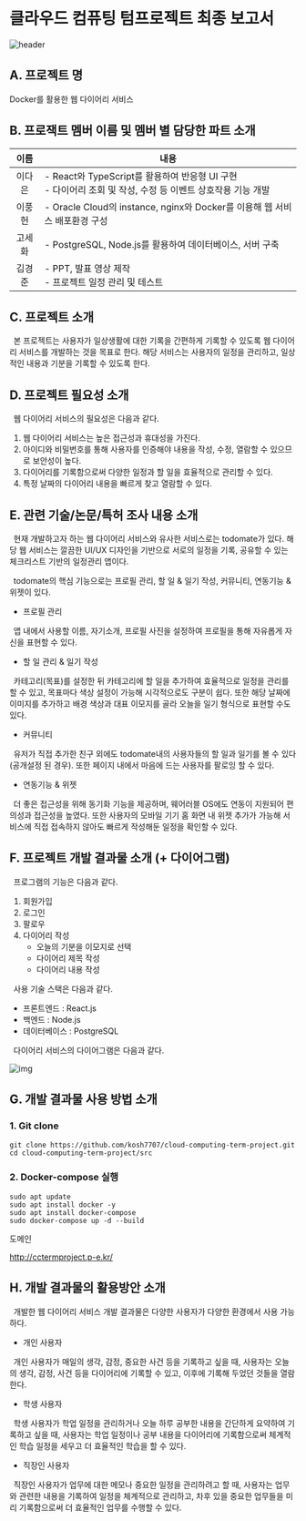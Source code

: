 # 클라우드 컴퓨팅 텀프로젝트 최종 보고서
![header](https://capsule-render.vercel.app/api?type=waving&color=DEDEDE&height=250&section=header&text=🗓️Web%20Diary%20Service&fontSize=70&fontAlignY=38&descAlignY=60&descAlign=62)

## A. 프로젝트 명
Docker를 활용한 웹 다이어리 서비스

## B. 프로잭트 멤버 이름 및 멤버 별 담당한 파트 소개
<table>
  <thead>
    <tr>
      <th style="text-align: center;">이름</th>
      <th style="text-align: center;">내용</th>
    </tr>
  </thead>
  <tbody>
    <tr>
      <td style="text-align: center;">이다은</td>
      <td>- React와 TypeScript를 활용하여 반응형 UI 구현 <br> - 다이어리 조회 및 작성, 수정 등 이벤트 상호작용 기능 개발</td>
    </tr>
    <tr>
      <td style="text-align: center;">이풍헌</td>
      <td>- Oracle Cloud의 instance, nginx와 Docker를 이용해 웹 서비스 배포환경 구성</td>
    </tr>
    <tr>
      <td style="text-align: center;">고세화</td>
      <td>- PostgreSQL, Node.js를 활용하여 데이터베이스, 서버 구축</td>
    </tr>
    <tr>
      <td style="text-align: center;">김경준</td>
      <td>- PPT, 발표 영상 제작 <br> - 프로젝트 일정 관리 및 테스트</td>
    </tr>
  </tbody>
</table>

## C. 프로젝트 소개
&ensp;본 프로젝트는 사용자가 일상생활에 대한 기록을 간편하게 기록할 수 있도록 웹 다이어리 서비스를 개발하는 것을 목표로 한다. 해당 서비스는 사용자의 일정을 관리하고, 일상적인 내용과 기분을 기록할 수 있도록 한다.



## D. 프로젝트 필요성 소개
&ensp;웹  다이어리 서비스의 필요성은 다음과 같다.
1. 웹 다이어리 서비스는 높은 접근성과 휴대성을 가진다.
2. 아이디와 비밀번호를 통해 사용자를 인증해야 내용을 작성, 수정, 열람할 수 있으므로 보안성이 높다.
3. 다이어리를 기록함으로써 다양한 일정과 할 일을 효율적으로 관리할 수 있다.
4. 특정 날짜의 다이어리 내용을 빠르게 찾고 열람할 수 있다.

## E. 관련 기술/논문/특허 조사 내용 소개
&ensp;현재 개발하고자 하는 웹 다이어리 서비스와 유사한 서비스로는 todomate가 있다. 해당 웹 서비스는 깔끔한 UI/UX 디자인을 기반으로 서로의 일정을 기록, 공유할 수 있는 체크리스트 기반의 일정관리 앱이다.

&ensp;todomate의 핵심 기능으로는 프로필 관리, 할 일 & 일기 작성, 커뮤니티, 연동기능 & 위젯이 있다.

- 프로필 관리

&ensp;앱 내에서 사용할 이름, 자기소개, 프로필 사진을 설정하여 프로필을 통해 자유롭게 자신을 표현할 수 있다.

- 할 일 관리 & 일기 작성

&ensp;카테고리(목표)를 설정한 뒤 카테고리에 할 일을 추가하여 효율적으로 일정을 관리를 할 수 있고, 목표마다 색상 설정이 가능해 시각적으로도 구분이 쉽다. 또한 해당 날짜에 이미지를 추가하고 배경 색상과 대표 이모지를 골라 오늘을 일기 형식으로 표현할 수도 있다.

- 커뮤니티

&ensp;유저가 직접 추가한 친구 외에도 todomate내의 사용자들의 할 일과 일기를 볼 수 있다(공개설정 된 경우). 또한 페이지 내에서 마음에 드는 사용자를 팔로잉 할 수 있다.

- 연동기능 & 위젯

&ensp;더 좋은 접근성을 위해 동기화 기능을 제공하며, 웨어러블 OS에도 연동이 지원되어 편의성과 접근성을 높였다. 또한 사용자의 모바일 기기 홈 화면 내 위젯 추가가 가능해 서비스에 직접 접속하지 않아도 빠르게 작성해둔 일정을 확인할 수 있다.

## F. 프로젝트 개발 결과물 소개 (+ 다이어그램)

&ensp;프로그램의 기능은 다음과 같다.
1. 회원가입
2. 로그인
3. 팔로우
4. 다이어리 작성
    * 오늘의 기분을 이모지로 선택
    * 다이어리 제목 작성
    * 다이어리 내용 작성

&ensp;사용 기술 스택은 다음과 같다.
- 프론트엔드 : React.js
- 백엔드 : Node.js
- 데이터베이스 : PostgreSQL


&ensp;다이어리 서비스의 다이어그램은 다음과 같다.

![img](https://i.ibb.co/HCjtD3L/image.jpg)


## G. 개발 결과물 사용 방법 소개

### 1. Git clone
```
git clone https://github.com/kosh7707/cloud-computing-term-project.git
cd cloud-computing-term-project/src
```
### 2. Docker-compose 실행
```
sudo apt update
sudo apt install docker -y
sudo apt install docker-compose
sudo docker-compose up -d --build
```



도메인

http://cctermproject.p-e.kr/

## H. 개발 결과물의 활용방안 소개
&ensp;개발한 웹 다이어리 서비스 개발 결과물은 다양한 사용자가 다양한 환경에서 사용 가능하다.

- 개인 사용자

&ensp;개인 사용자가 매일의 생각, 감정, 중요한 사건 등을 기록하고 싶을 때, 사용자는 오늘의 생각, 감정, 사건 등을 다이어리에 기록할 수 있고, 이후에 기록해 두었던 것들을 열람한다.

- 학생 사용자

&ensp;학생 사용자가 학업 일정을 관리하거나 오늘 하루 공부한 내용을 간단하게 요약하여 기록하고 싶을 때, 사용자는 학업 일정이나 공부 내용을 다이어리에 기록함으로써 체계적인 학습 일정을 세우고 더 효율적인 학습을 할 수 있다.

- 직장인 사용자

&ensp;직장인 사용자가 업무에 대한 메모나 중요한 일정을 관리하려고 할 때, 사용자는 업무와 관련한 내용을 기록하여 일정을 체계적으로 관리하고, 차후 있을 중요한 업무들을 미리 기록함으로써 더 효율적인 업무를 수행할 수 있다.
